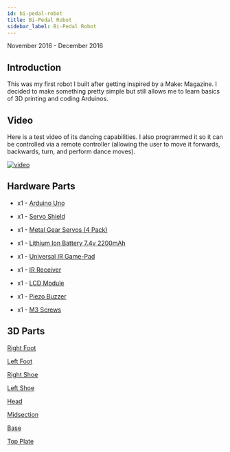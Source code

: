 ```yaml
---
id: bi-pedal-robot
title: Bi-Pedal Robot
sidebar_label: Bi-Pedal Robot
---
```


November 2016 - December 2016

## Introduction

This was my first robot I built after getting inspired by a Make: Magazine. I decided to make something pretty simple but still allows me to learn basics of 3D printing and coding Arduinos. 

## Video

Here is a test video of its dancing capabilities. I also programmed it so it can be controlled via a remote controller (allowing  the user to move it forwards, backwards, turn, and perform dance moves).

[![video](assets/robots/bi-pedal-robot/video.jpg)](https://www.youtube.com/watch?v=wKSRsIeH-PE)

## Hardware Parts

* x1 - [Arduino Uno](https://www.amazon.com/Arduino-A000066-ARDUINO-UNO-R3/dp/B008GRTSV6)

* x1 - [Servo Shield](https://www.amazon.com/KEYESTUDIO-16-Channel-12-bit-Shield-Arduino/dp/B0797JK4RW/ref=sr_1_3?dchild=1&keywords=arduino+servo+shield&qid=1595815371&sr=8-3)

* x1 - [Metal Gear Servos (4 Pack)](https://www.amazon.com/RioRand-MG995-Metal-Speed-Torque/dp/B00M8TXSBO)

* x1 - [Lithium Ion Battery 7.4v 2200mAh](https://www.amazon.com/Manufacture-Lithium-Battery-2200mah-Lighting/dp/B01LXXG35T)

* x1 - [Universal IR Game-Pad](https://www.robotgeek.com/universal-ir-game-pad.aspx)

* x1 - [IR Receiver](https://www.robotgeek.com/robotgeek-ir-receiver.aspx)

* x1 - [LCD Module](https://www.amazon.com/SunFounder-Serial-Module-Arduino-Mega2560/dp/B071Y6JX3H?ref_=fsclp_pl_dp_1&th=1)

* x1 - [Piezo Buzzer](https://www.amazon.com/GFORTUN-Terminals-Electronic-Continuous-Industrial/dp/B0716FD838/ref=sr_1_3?dchild=1&keywords=piezo+buzzer&qid=1595816919&sr=8-3)

* x1 - [M3 Screws](https://www.amazon.com/Washers-1200PCS-Sutemribor-Assortment-Wrenches/dp/B07H4MG7TC/ref=sr_1_4?crid=1EVK5TVWMPEXV&dchild=1&keywords=m3+screw&qid=1595816961&sprefix=M3++sc%2Caps%2C215&sr=8-4)

## 3D Parts

[Right Foot](https://cdn.thingiverse.com/assets/98/54/36/03/7e/Foot_Right.stl)

[Left Foot](https://cdn.thingiverse.com/assets/60/f7/e9/cf/62/Foot_Left.stl)

[Right Shoe](https://cdn.thingiverse.com/assets/fb/ed/a7/8e/61/Shoe_Right.stl)

[Left Shoe](https://cdn.thingiverse.com/assets/0a/d5/d2/07/76/Shoe_Left.stl)

[Head](https://cdn.thingiverse.com/assets/f8/39/df/bb/dd/Head.stl)

[Midsection](https://cdn.thingiverse.com/assets/3b/86/3a/ec/91/Midsection.stl)

[Base](https://cdn.thingiverse.com/assets/92/10/40/bd/ed/Base.stl)

[Top Plate](https://cdn.thingiverse.com/assets/18/42/fc/30/a5/Top_Plate.stl)


